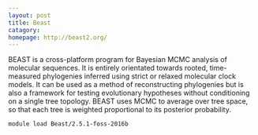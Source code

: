 ```yaml
---
layout: post
title: Beast
catagory:  
homepage: http://beast2.org/
---
```

 BEAST is a cross-platform program for Bayesian MCMC analysis of molecular sequences. It is entirely orientated towards rooted, time-measured phylogenies inferred using strict or relaxed molecular clock models. It can be used as a method of reconstructing phylogenies but is also a framework for testing evolutionary hypotheses without conditioning on a single tree topology. BEAST uses MCMC to average over tree space, so that each tree is weighted proportional to its posterior probability. 
```
module load Beast/2.5.1-foss-2016b
```
